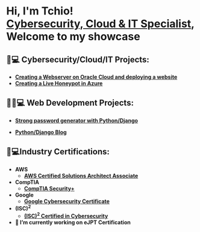 <h1>Hi, I'm Tchio! <br/><a  href="https://www.linkedin.com/in/tchio-fonkwa-paulin/">Cybersecurity, Cloud & IT Specialist</a>, Welcome to my showcase


<h2>🔐💻 Cybersecurity/Cloud/IT Projects:</h2>

- <b>[Creating a Webserver on Oracle Cloud and deploying a website](https://github.com/LnPaulin/OCI_WS)</b>
- <b>[Creating a Live Honeypot in Azure](https://github.com/LnPaulin/Honeypot)</b>

<h2>👨‍💻💻 Web Development Projects:</h2>

- <b>[Strong password generator with Python/Django](https://github.com/LnPaulin/password_gen)</b>

- <b>[Python/Django Blog](https://github.com/LnPaulin/Mygcebank) 

  
<h2>📄💻Industry Certifications:</h2>

- <b>AWS</b>
  - [AWS Certified Solutions Architect Associate](https://www.credly.com/badges/ffe2ab3e-bb54-4e2e-86e7-e46d2128ce5a/public_url)
- <b>CompTIA</b>
  - [CompTIA Security+](https://www.credly.com/badges/814a529f-35a0-451a-b9bb-ec27fd94bf7d/public_url)
- <b>Google</b>
  - [Google Cybersecurity Certificate](https://www.credly.com/badges/0b86d34d-41ed-4a43-a3fb-c8da8663a033/public_url)
- <b> (ISC)<sup>2</sup></b>
  - [(ISC)<sup>2</sup> Certified in Cybersecurity](https://www.credly.com/badges/18cce0ac-e303-45aa-beca-11d6917052a2/public_url)
- 🔭 I’m currently working on eJPT Certification


